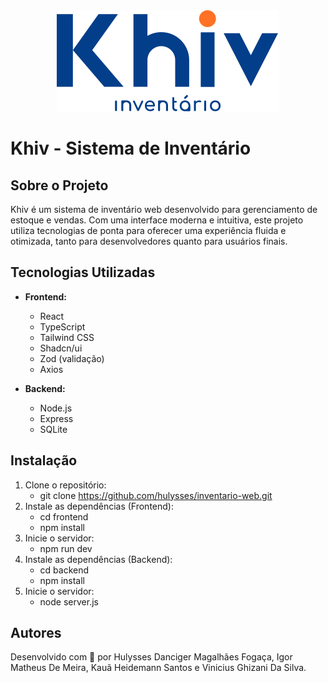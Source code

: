 <div align="center">
  <img src="frontend/src/assets/logo/logoPadrao.svg" alt="Logo Khiv" />
</div>

# Khiv - Sistema de Inventário

## Sobre o Projeto

Khiv é um sistema de inventário web desenvolvido para gerenciamento de estoque e vendas. Com uma interface moderna e intuitiva, este projeto utiliza tecnologias de ponta para oferecer uma experiência fluida e otimizada, tanto para desenvolvedores quanto para usuários finais.

## Tecnologias Utilizadas

- **Frontend:**

  - React
  - TypeScript
  - Tailwind CSS
  - Shadcn/ui
  - Zod (validação)
  - Axios

- **Backend:**
  - Node.js
  - Express
  - SQLite

## Instalação

1. Clone o repositório:
   - git clone https://github.com/hulysses/inventario-web.git
2. Instale as dependências (Frontend):
   - cd frontend
   - npm install
3. Inicie o servidor:
   - npm run dev
4. Instale as dependências (Backend):
   - cd backend
   - npm install
5. Inicie o servidor:
   - node server.js

## Autores

Desenvolvido com 💙 por Hulysses Danciger Magalhães Fogaça, Igor Matheus De Meira, Kauã Heidemann Santos e Vinicius Ghizani Da Silva.

